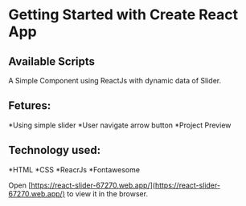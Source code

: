 # Getting Started with Create React App

## Available Scripts

A Simple Component using ReactJs with dynamic data of Slider.

## Fetures:
*Using simple slider
*User navigate arrow button
*Project Preview

## Technology used:
*HTML
*CSS
*ReacrJs
*Fontawesome

Open [https://react-slider-67270.web.app/](https://react-slider-67270.web.app/) to view it in the browser.
